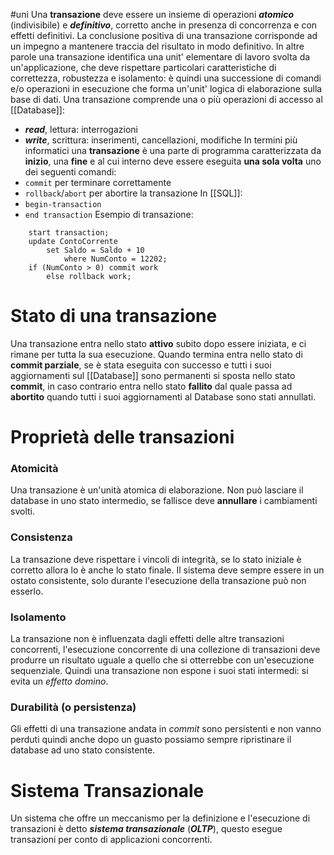 #uni 
Una __transazione__ deve essere un insieme di operazioni ___atomico___ (indivisibile) e ___definitivo___, corretto anche in presenza di concorrenza e con effetti definitivi. La conclusione positiva di una transazione corrisponde ad un impegno a mantenere traccia del risultato in modo definitivo.
In altre parole una transazione identifica una unit' elementare di lavoro svolta da un'applicazione, che deve rispettare particolari caratteristiche di correttezza, robustezza e isolamento: è quindi una successione di comandi e/o operazioni in esecuzione che forma un'unit' logica di elaborazione sulla base di dati.
Una transazione comprende una o più operazioni di accesso al [[Database]]:
- ___read___, lettura: interrogazioni
- ___write___, scrittura: inserimenti, cancellazioni, modifiche
In termini più informatici una __transazione__ è una parte di programma caratterizzata da __inizio__, una __fine__ e al cui interno deve essere eseguita __una sola volta__ uno dei seguenti comandi:
- `commit` per terminare correttamente
- `rollback`/`abort` per abortire la transazione
In [[SQL]]:
- `begin-transaction`
- `end transaction` 
Esempio di transazione:
```NON_IN_SQL
	start transaction;
	update ContoCorrente
		set Saldo = Saldo + 10
			where NumConto = 12202;
	if (NumConto > 0) commit work
		else rollback work;
```
# Stato di una transazione
Una transazione entra nello stato __attivo__ subito dopo essere iniziata, e ci rimane per tutta la sua esecuzione.
Quando termina entra nello stato di __commit parziale__, se è stata eseguita con successo e tutti i suoi aggiornamenti sul [[Database]] sono permanenti si sposta nello stato __commit__, in caso contrario entra nello stato __fallito__ dal quale passa ad __abortito__ quando tutti i suoi aggiornamenti al Database sono stati annullati.
# Proprietà delle transazioni
### Atomicità
Una transazione è un'unità atomica di elaborazione. Non può lasciare il database in uno stato intermedio, se fallisce deve __annullare__ i cambiamenti svolti.
### Consistenza
La transazione deve rispettare i vincoli di integrità, se lo stato iniziale è corretto allora lo è anche lo stato finale.
Il sistema deve sempre essere in un ostato consistente, solo durante l'esecuzione della transazione può non esserlo.
### Isolamento
La transazione non è influenzata dagli effetti delle altre transazioni concorrenti, l'esecuzione concorrente di una collezione di transazioni deve produrre un risultato uguale a quello che si otterrebbe con un'esecuzione sequenziale. Quindi una transazione non espone i suoi stati intermedi: si evita un _effetto domino_.
### Durabilità (o persistenza)
Gli effetti di una transazione andata in _commit_ sono persistenti e non vanno perduti quindi anche dopo un guasto possiamo sempre ripristinare il database ad uno stato consistente.
# Sistema Transazionale
Un sistema che offre un meccanismo per la definizione e l'esecuzione di transazioni è detto ___sistema transazionale___ (___OLTP___), questo esegue transazioni per conto di applicazioni concorrenti.
